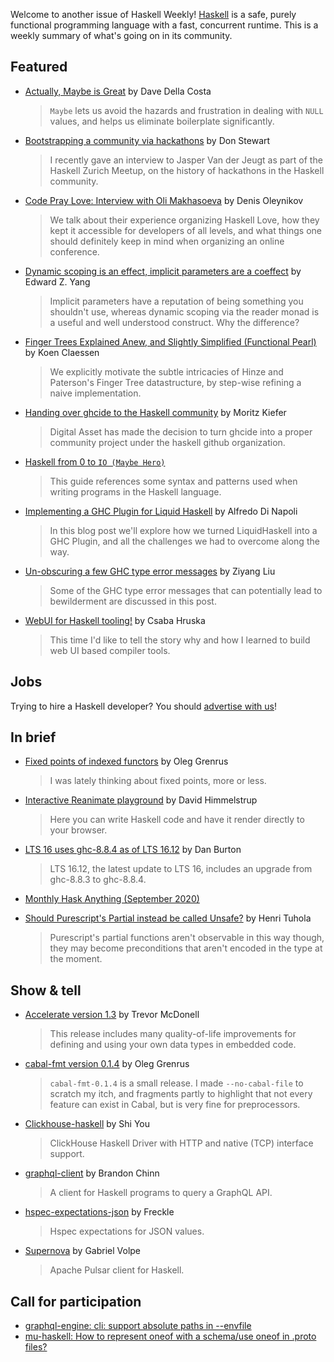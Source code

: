 Welcome to another issue of Haskell Weekly!
[Haskell](https://www.haskell.org) is a safe, purely functional programming language with a fast, concurrent runtime.
This is a weekly summary of what's going on in its community.

## Featured

- [Actually, Maybe is Great](https://ostina.to/posts/2020-08-20-maybe-is-great.html) by Dave Della Costa
  > `Maybe` lets us avoid the hazards and frustration in dealing with `NULL` values, and helps us eliminate boilerplate significantly.

- [Bootstrapping a community via hackathons](https://donsbot.wordpress.com/2020/09/01/bootstrapping-a-community-via-hackathons/) by Don Stewart
  > I recently gave an interview to Jasper Van der Jeugt as part of the Haskell Zurich Meetup, on the history of hackathons in the Haskell community.

- [Code Pray Love: Interview with Oli Makhasoeva](https://serokell.io/blog/haskell-love-conference-interview) by Denis Oleynikov
  > We talk about their experience organizing Haskell Love, how they kept it accessible for developers of all levels, and what things one should definitely keep in mind when organizing an online conference.

- [Dynamic scoping is an effect, implicit parameters are a coeffect](http://blog.ezyang.com/2020/08/dynamic-scoping-is-an-effect-implicit-parameters-are-a-coeffect/) by Edward Z. Yang
  > Implicit parameters have a reputation of being something you shouldn't use, whereas dynamic scoping via the reader monad is a useful and well understood construct. Why the difference?

- [Finger Trees Explained Anew, and Slightly Simplified (Functional Pearl)](https://dl.acm.org/doi/pdf/10.1145/3406088.3409026) by Koen Claessen
  > We explicitly motivate the subtle intricacies of Hinze and Paterson's Finger Tree datastructure, by step-wise refining a naive implementation.

- [Handing over ghcide to the Haskell community](https://daml.com/daml-driven/handing-over-ghcide-to-the-haskell-community/) by Moritz Kiefer
  > Digital Asset has made the decision to turn ghcide into a proper community project under the haskell github organization.

- [Haskell from 0 to `IO (Maybe Hero)`](https://rainbyte.net.ar/posts/200828-01-haskell-0-to-io.html)
  > This guide references some syntax and patterns used when writing programs in the Haskell language.

- [Implementing a GHC Plugin for Liquid Haskell](https://www.well-typed.com/blog/2020/08/implementing-a-ghc-plugin-for-liquid-haskell/) by Alfredo Di Napoli
  > In this blog post we'll explore how we turned LiquidHaskell into a GHC Plugin, and all the challenges we had to overcome along the way.

- [Un-obscuring a few GHC type error messages](https://free.cofree.io/2020/09/01/type-errors/) by Ziyang Liu
  > Some of the GHC type error messages that can potentially lead to bewilderment are discussed in this post.

- [WebUI for Haskell tooling!](https://www.patreon.com/posts/41065262) by Csaba Hruska
  > This time I'd like to tell the story why and how I learned to build web UI based compiler tools.

## Jobs

Trying to hire a Haskell developer?
You should [advertise with us](https://haskellweekly.news/advertising.html)!

## In brief

- [Fixed points of indexed functors](https://oleg.fi/gists/posts/2020-08-28-indexed-fixpoint.html) by Oleg Grenrus
  > I was lately thinking about fixed points, more or less.

- [Interactive Reanimate playground](https://reanimate.github.io/reanimate/playground/) by David Himmelstrup
  > Here you can write Haskell code and have it render directly to your browser.

- [LTS 16 uses ghc-8.8.4 as of LTS 16.12](https://www.stackage.org/blog/2020/08/announce-lts-16-12-ghc-8-8-4) by Dan Burton
  > LTS 16.12, the latest update to LTS 16, includes an upgrade from ghc-8.8.3 to ghc-8.8.4.

- [Monthly Hask Anything (September 2020)](https://np.reddit.com/r/haskell/comments/ik1yp1/monthly_hask_anything_september_2020/)

- [Should Purescript's Partial instead be called Unsafe?](https://boxbase.org/entries/2020/aug/28/should-purescript-partial-be-unsafe/) by Henri Tuhola
  > Purescript's partial functions aren't observable in this way though, they may become preconditions that aren't encoded in the type at the moment.

## Show & tell

- [Accelerate version 1.3](https://mail.haskell.org/pipermail/haskell-cafe/2020-September/132648.html) by Trevor McDonell
  > This release includes many quality-of-life improvements for defining and
using your own data types in embedded code.

- [cabal-fmt version 0.1.4](https://oleg.fi/gists/posts/2020-08-30-cabal-fmt-0.1.4.html) by Oleg Grenrus
  > `cabal-fmt-0.1.4` is a small release. I made `--no-cabal-file` to scratch my itch, and fragments partly to highlight that not every feature can exist in Cabal, but is very fine for preprocessors.

- [Clickhouse-haskell](https://github.com/MaboroshiChan/clickhouse-haskell/tree/d980dafad50b091031c7d14f4cec836e9bffbe92) by Shi You
  > ClickHouse Haskell Driver with HTTP and native (TCP) interface support.

- [graphql-client](https://hackage.haskell.org/package/graphql-client-1.0.0) by Brandon Chinn
  > A client for Haskell programs to query a GraphQL API.

- [hspec-expectations-json](https://hackage.haskell.org/package/hspec-expectations-json-1.0.0.0) by Freckle
  > Hspec expectations for JSON values.

- [Supernova](https://np.reddit.com/r/haskell/comments/ihhumx/ann_supernova_apache_pulsar_client_for_haskell/) by Gabriel Volpe
  > Apache Pulsar client for Haskell.

## Call for participation

-   [graphql-engine: cli: support absolute paths in --envfile](https://github.com/hasura/graphql-engine/issues/5689)
-   [mu-haskell: How to represent oneof with a schema/use oneof in .proto files?](https://github.com/higherkindness/mu-haskell/issues/219)
